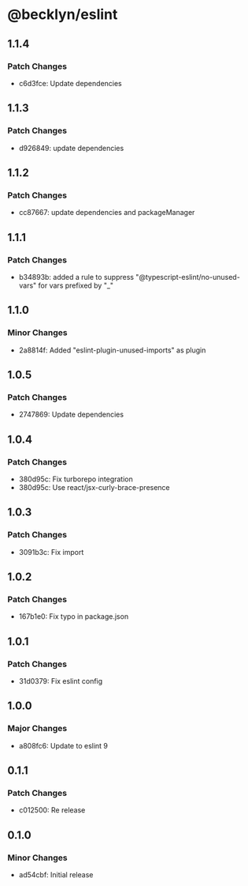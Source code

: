 # @becklyn/eslint

## 1.1.4

### Patch Changes

- c6d3fce: Update dependencies

## 1.1.3

### Patch Changes

- d926849: update dependencies

## 1.1.2

### Patch Changes

- cc87667: update dependencies and packageManager

## 1.1.1

### Patch Changes

- b34893b: added a rule to suppress "@typescript-eslint/no-unused-vars" for vars prefixed by "\_"

## 1.1.0

### Minor Changes

- 2a8814f: Added "eslint-plugin-unused-imports" as plugin

## 1.0.5

### Patch Changes

- 2747869: Update dependencies

## 1.0.4

### Patch Changes

- 380d95c: Fix turborepo integration
- 380d95c: Use react/jsx-curly-brace-presence

## 1.0.3

### Patch Changes

- 3091b3c: Fix import

## 1.0.2

### Patch Changes

- 167b1e0: Fix typo in package.json

## 1.0.1

### Patch Changes

- 31d0379: Fix eslint config

## 1.0.0

### Major Changes

- a808fc6: Update to eslint 9

## 0.1.1

### Patch Changes

- c012500: Re release

## 0.1.0

### Minor Changes

- ad54cbf: Initial release
